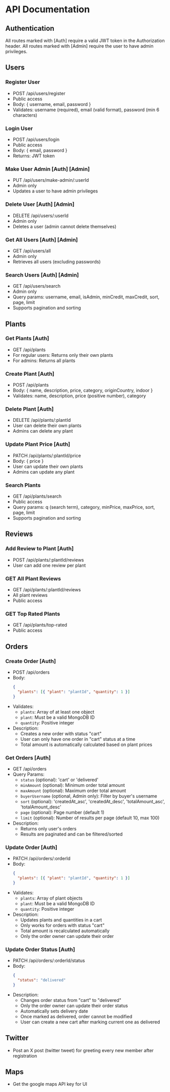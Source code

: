 # API Documentation

## Authentication
All routes marked with [Auth] require a valid JWT token in the Authorization header.
All routes marked with [Admin] require the user to have admin privileges.

## Users

### Register User
- POST /api/users/register
- Public access
- Body: { username, email, password }
- Validates: username (required), email (valid format), password (min 6 characters)

### Login User
- POST /api/users/login
- Public access
- Body: { email, password }
- Returns: JWT token

### Make User Admin [Auth] [Admin]
- PUT /api/users/make-admin/:userId
- Admin only
- Updates a user to have admin privileges

### Delete User [Auth] [Admin]
- DELETE /api/users/:userId
- Admin only
- Deletes a user (admin cannot delete themselves)

### Get All Users [Auth] [Admin]
- GET /api/users/all
- Admin only
- Retrieves all users (excluding passwords)

### Search Users [Auth] [Admin]
- GET /api/users/search
- Admin only
- Query params: username, email, isAdmin, minCredit, maxCredit, sort, page, limit
- Supports pagination and sorting

## Plants

### Get Plants [Auth]
- GET /api/plants
- For regular users: Returns only their own plants
- For admins: Returns all plants

### Create Plant [Auth]
- POST /api/plants
- Body: { name, description, price, category, originCountry, indoor }
- Validates: name, description, price (positive number), category

### Delete Plant [Auth]
- DELETE /api/plants/:plantId
- User can delete their own plants
- Admins can delete any plant

### Update Plant Price [Auth]
- PATCH /api/plants/:plantId/price
- Body: { price }
- User can update their own plants
- Admins can update any plant

### Search Plants
- GET /api/plants/search
- Public access
- Query params: q (search term), category, minPrice, maxPrice, sort, page, limit
- Supports pagination and sorting

## Reviews

### Add Review to Plant [Auth]
- POST /api/plants/:plantId/reviews
- User can add one review per plant

### GET All Plant Reviews
- GET /api/plants/:plantId/reviews
- All plant reviews
- Public access

### GET Top Rated Plants
- GET /api/plants/top-rated
- Public access

## Orders

### Create Order [Auth]
- POST /api/orders
- Body:
  ```json
  {
    "plants": [{ "plant": "plantId", "quantity": 1 }]
  }
  ```
- Validates:
  - `plants`: Array of at least one object
  - `plant`: Must be a valid MongoDB ID
  - `quantity`: Positive integer
- Description:
  - Creates a new order with status "cart"
  - User can only have one order in "cart" status at a time
  - Total amount is automatically calculated based on plant prices

### Get Orders [Auth]
- GET /api/orders
- Query Params:
  - `status` (optional): 'cart' or 'delivered'
  - `minAmount` (optional): Minimum order total amount
  - `maxAmount` (optional): Maximum order total amount
  - `buyerUsername` (optional, Admin only): Filter by buyer's username
  - `sort` (optional): 'createdAt_asc', 'createdAt_desc', 'totalAmount_asc', 'totalAmount_desc'
  - `page` (optional): Page number (default 1)
  - `limit` (optional): Number of results per page (default 10, max 100)
- Description:
  - Returns only user's orders
  - Results are paginated and can be filtered/sorted

### Update Order [Auth]
- PATCH /api/orders/:orderId
- Body:
  ```json
  {
    "plants": [{ "plant": "plantId", "quantity": 1 }]
  }
  ```
- Validates:
  - `plants`: Array of plant objects
  - `plant`: Must be a valid MongoDB ID
  - `quantity`: Positive integer
- Description:
  - Updates plants and quantities in a cart
  - Only works for orders with status "cart"
  - Total amount is recalculated automatically
  - Only the order owner can update their order

### Update Order Status [Auth]
- PATCH /api/orders/:orderId/status
- Body:
  ```json
  {
    "status": "delivered"
  }
  ```
- Description:
  - Changes order status from "cart" to "delivered"
  - Only the order owner can update their order status
  - Automatically sets delivery date
  - Once marked as delivered, order cannot be modified
  - User can create a new cart after marking current one as delivered

## Twitter
- Post an X post (twitter tweet) for greeting every new member after registration

## Maps
- Get the google maps API key for UI
